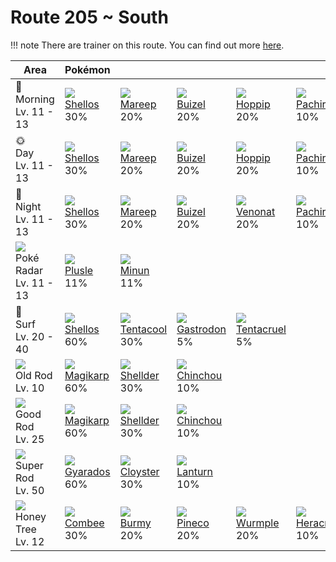 # Route 205 ~ South

!!! note
    There are trainer on this route. You can find out more [here](../../trainer_changes/route_205__south/).

Area                                         | Pokémon                       | &nbsp;                         | &nbsp;                        | &nbsp;                         | &nbsp;
---                                          | ---                           | ---                            | ---                           | ---                            | ---
🌅<br>Morning<br>Lv. 11 - 13                  | ![][422]<br>[Shellos]<br>30%  | ![][179]<br>[Mareep]<br>20%    | ![][418]<br>[Buizel]<br>20%   | ![][187]<br>[Hoppip]<br>20%    | ![][417]<br>[Pachirisu]<br>10%
🌞<br>Day<br>Lv. 11 - 13                      | ![][422]<br>[Shellos]<br>30%  | ![][179]<br>[Mareep]<br>20%    | ![][418]<br>[Buizel]<br>20%   | ![][187]<br>[Hoppip]<br>20%    | ![][417]<br>[Pachirisu]<br>10%
🌙<br>Night<br>Lv. 11 - 13                    | ![][422]<br>[Shellos]<br>30%  | ![][179]<br>[Mareep]<br>20%    | ![][418]<br>[Buizel]<br>20%   | ![][048]<br>[Venonat]<br>20%   | ![][417]<br>[Pachirisu]<br>10%
![][poke-radar]<br>Poké Radar<br>Lv. 11 - 13 | ![][311]<br>[Plusle]<br>11%   | ![][312]<br>[Minun]<br>11%     | &nbsp;                        | &nbsp;                         | &nbsp;
🌊<br>Surf<br>Lv. 20 - 40                     | ![][422]<br>[Shellos]<br>60%  | ![][072]<br>[Tentacool]<br>30% | ![][423]<br>[Gastrodon]<br>5% | ![][073]<br>[Tentacruel]<br>5% | &nbsp;
![][old-rod]<br>Old Rod<br>Lv. 10            | ![][129]<br>[Magikarp]<br>60% | ![][090]<br>[Shellder]<br>30%  | ![][170]<br>[Chinchou]<br>10% | &nbsp;                         | &nbsp;
![][good-rod]<br>Good Rod<br>Lv. 25          | ![][129]<br>[Magikarp]<br>60% | ![][090]<br>[Shellder]<br>30%  | ![][170]<br>[Chinchou]<br>10% | &nbsp;                         | &nbsp;
![][super-rod]<br>Super Rod<br>Lv. 50        | ![][130]<br>[Gyarados]<br>60% | ![][091]<br>[Cloyster]<br>30%  | ![][171]<br>[Lanturn]<br>10%  | &nbsp;                         | &nbsp;
![][honey]<br>Honey Tree<br>Lv. 12           | ![][415]<br>[Combee]<br>30%   | ![][412]<br>[Burmy]<br>20%     | ![][204]<br>[Pineco]<br>20%   | ![][265]<br>[Wurmple]<br>20%   | ![][214]<br>[Heracross]<br>10%

[Venonat]: ../../pokemons/048/
[Tentacool]: ../../pokemons/072/
[Tentacruel]: ../../pokemons/073/
[Shellder]: ../../pokemons/090/
[Cloyster]: ../../pokemons/091/
[Magikarp]: ../../pokemons/129/
[Gyarados]: ../../pokemons/130/
[Chinchou]: ../../pokemons/170/
[Lanturn]: ../../pokemons/171/
[Mareep]: ../../pokemons/179/
[Hoppip]: ../../pokemons/187/
[Pineco]: ../../pokemons/204/
[Heracross]: ../../pokemons/214/
[Wurmple]: ../../pokemons/265/
[Plusle]: ../../pokemons/311/
[Minun]: ../../pokemons/312/
[Burmy]: ../../pokemons/412/
[Combee]: ../../pokemons/415/
[Pachirisu]: ../../pokemons/417/
[Buizel]: ../../pokemons/418/
[Shellos]: ../../pokemons/422/
[Gastrodon]: ../../pokemons/423/
[good-rod]: ../img/items/good-rod.png
[honey]: ../img/items/honey.png
[old-rod]: ../img/items/old-rod.png
[poke-radar]: ../img/items/poke-radar.png
[super-rod]: ../img/items/super-rod.png
[048]: ../img/pokemon/048.png
[072]: ../img/pokemon/072.png
[073]: ../img/pokemon/073.png
[090]: ../img/pokemon/090.png
[091]: ../img/pokemon/091.png
[129]: ../img/pokemon/129.png
[130]: ../img/pokemon/130.png
[170]: ../img/pokemon/170.png
[171]: ../img/pokemon/171.png
[179]: ../img/pokemon/179.png
[187]: ../img/pokemon/187.png
[204]: ../img/pokemon/204.png
[214]: ../img/pokemon/214.png
[265]: ../img/pokemon/265.png
[311]: ../img/pokemon/311.png
[312]: ../img/pokemon/312.png
[412]: ../img/pokemon/412.png
[415]: ../img/pokemon/415.png
[417]: ../img/pokemon/417.png
[418]: ../img/pokemon/418.png
[422]: ../img/pokemon/422.png
[423]: ../img/pokemon/423.png
